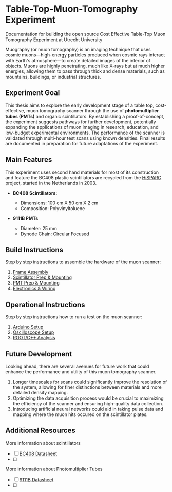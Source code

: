 # Table-Top-Muon-Tomography Experiment
Documentation for building the open source Cost Effective Table-Top Muon Tomography Experiment at Utrecht University

Muography (or muon tomography) is an imaging technique that uses cosmic muons—high-energy particles produced when cosmic rays interact with Earth's atmosphere—to create detailed images of the interior of objects. Muons are highly penetrating, much like X-rays but at much higher energies, allowing them to pass through thick and dense materials, such as mountains, buildings, or industrial structures.

## Experiment Goal
This thesis aims to explore the early development stage of a table top, cost-effective, muon tomography scanner through the use of **photomultiplier tubes (PMTs)** and organic scintillators. By establishing a proof-of-concept, the experiment suggests pathways for further development, potentially expanding the applications of muon imaging in research, education, and low-budget experimental environments. The performance of the scanner is validated through multi-hour test scans using known densities. Final results are documented in preparation for future adaptations of the experiment.

## Main Features
This experiment uses second hand materials for most of its construction and feature the BC408 plastic scintillators are recycled from the [HiSPARC](https://hisparc.utah.edu/) project, started in the Netherlands in 2003.
+ __BC408 Scintillators:__
  + Dimensions: 100 cm X 50 cm X 2 cm
  + Composition: Polyvinyltoluene

+ __9111B PMTs__
  + Diameter: 25 mm
  + Dynode Chain: Circular Focused


## Build Instructions
Step by step instructions to assemble the hardware of the muon scanner:
1. [Frame Assembly](Documents/FrameAssembly)
2. [Scintillator Prep & Mounting](Documents/Scintillator)
3. [PMT Prep & Mounting](PMT)
4. [Electronics & Wiring](Electronics)
   
## Operational Instructions
Step by step instructions how to run a test on the muon scanner:
1. [Arduino Setup](Software/Arduino)
2. [Oscilloscope Setup](Documents/Oscilloscope)
3. [ROOT/C++ Analysis](Software/ROOT)

## Future Development
Looking ahead, there are several avenues for future work that could enhance the performance and utility of this muon tomography scanner. 
1. Longer timescales for scans could significantly improve the resolution of the system, allowing for finer distinctions between materials and more detailed density mapping. 
2. Optimizing the data acquisition process would be crucial to maximizing the efficiency of the scanner and ensuring high-quality data collection.
3. Introducing artificial neural networks could aid in taking pulse data and mapping where the muon hits occured on the scintillator plates.

## Additional Resources
More information about scintillators
- [ ] [BC408 Datasheet](Documents/Literature/bicron_datasheet.pdf)
- [ ] 

More information about Photomultiplier Tubes
- [ ] [9111B Datasheet](Documents/Literature/bicron_datasheet.pdf)
- [ ] 
